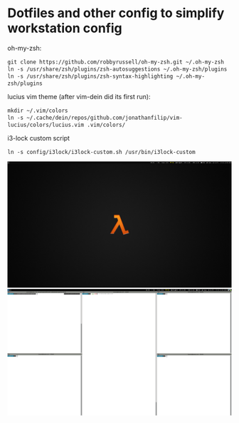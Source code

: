 # Dotfiles and other config to simplify workstation config

oh-my-zsh:
```
git clone https://github.com/robbyrussell/oh-my-zsh.git ~/.oh-my-zsh
ln -s /usr/share/zsh/plugins/zsh-autosuggestions ~/.oh-my-zsh/plugins
ln -s /usr/share/zsh/plugins/zsh-syntax-highlighting ~/.oh-my-zsh/plugins
```

lucius vim theme (after vim-dein did its first run):
```
mkdir ~/.vim/colors
ln -s ~/.cache/dein/repos/github.com/jonathanfilip/vim-lucius/colors/lucius.vim .vim/colors/
```

i3-lock custom script
```
ln -s config/i3lock/i3lock-custom.sh /usr/bin/i3lock-custom
```

![screenshot](./screenshot.png)
![screenshot2](./screenshot2.png)
